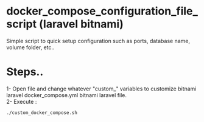 # docker_compose_configuration_file_script (laravel bitnami)
Simple script to quick setup configuration such as ports, database name, volume folder, etc..


# Steps..

1- Open file and change whatever "custom_" variables to customize bitnami laravel docker_compose.yml bitnami laravel file. <br>
2- Execute : 
```
./custom_docker_compose.sh
```
